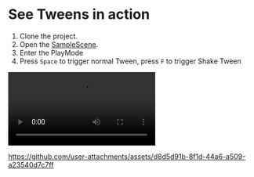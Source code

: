 # See Tweens in action

1. Clone the project.
2. Open the [SampleScene](Assets/Scenes/SampleScene.unity).
3. Enter the PlayMode
4. Press `Space` to trigger normal Tween, press `F` to trigger Shake Tween

![sample-scene-tween-configs](Videos/sample-scene-tween-configs.mp4)

https://github.com/user-attachments/assets/d8d5d91b-8f1d-44a6-a509-a23540d7c7ff

